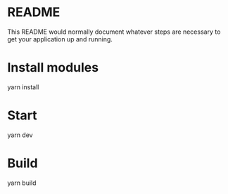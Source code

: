 # README

This README would normally document whatever steps are necessary to get your application up and running.

# Install modules

yarn install

# Start

yarn dev

# Build

yarn build

